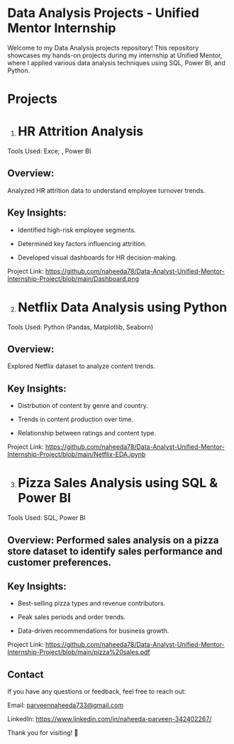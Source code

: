 # Data Analysis Projects - Unified Mentor Internship

Welcome to my Data Analysis projects repository! This repository showcases my hands-on projects during my internship at Unified Mentor, where I applied various data analysis techniques using SQL, Power BI, and Python.

# Projects

1. # HR Attrition Analysis

Tools Used: Exce; , Power BI

## Overview: 

Analyzed HR attrition data to understand employee turnover trends.

## Key Insights:

- Identified high-risk employee segments.

- Determined key factors influencing attrition.

- Developed  visual dashboards for HR decision-making.

Project Link: https://github.com/naheeda78/Data-Analyst-Unified-Mentor-Internship-Project/blob/main/Dashboard.png

2. # Netflix Data Analysis using Python

Tools Used: Python (Pandas, Matplotlib, Seaborn)

## Overview:
Explored Netflix dataset to analyze content trends.

## Key Insights:

- Distrbution of content by genre and country.

- Trends in content production over time.

- Relationship between ratings and content type.

Project Link: https://github.com/naheeda78/Data-Analyst-Unified-Mentor-Internship-Project/blob/main/Netflix-EDA.ipynb

3. # Pizza Sales Analysis using SQL & Power BI

Tools Used: SQL, Power BI

## Overview: Performed sales analysis on a pizza store dataset to identify sales performance and customer preferences.

## Key Insights:

- Best-selling pizza types and revenue contributors.

- Peak sales periods and order trends.

- Data-driven recommendations for business growth.

Project Link: https://github.com/naheeda78/Data-Analyst-Unified-Mentor-Internship-Project/blob/main/pizza%20sales.pdf


## Contact

If you have any questions or feedback, feel free to reach out:

Email: parveennaheeda733@gmail.com

LinkedIn: https://www.linkedin.com/in/naheeda-parveen-342402267/

Thank you for visiting! 🚀
